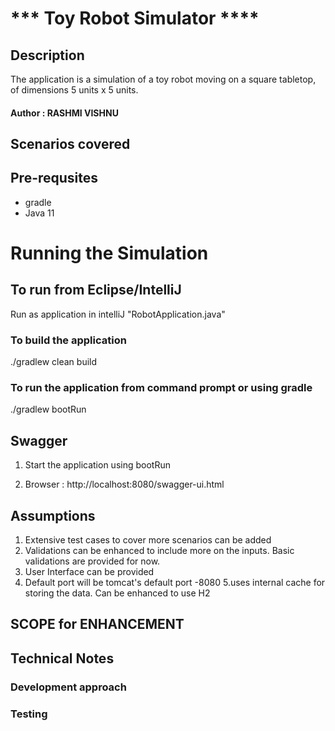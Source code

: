#      *** Toy Robot Simulator ****

##  Description
The application is a simulation of a toy robot moving on a square tabletop, of dimensions 5 units x 5 units.

#### Author : RASHMI VISHNU

## Scenarios covered



## Pre-requsites
* gradle
* Java 11

# Running the Simulation

## To run from Eclipse/IntelliJ
Run as application in intelliJ "RobotApplication.java"

### To build the application

./gradlew clean build

### To run the application from command prompt or using gradle

./gradlew bootRun


## Swagger 
1. Start the application using bootRun

2. Browser : http://localhost:8080/swagger-ui.html


## Assumptions 

1. Extensive test cases to cover more scenarios can be added
2. Validations can be enhanced to include more on the inputs. Basic validations are provided for now. 
3. User Interface can be provided
4. Default port will be tomcat's default port -8080
5.uses internal cache for storing the data. Can be enhanced to use H2

## SCOPE for ENHANCEMENT



## Technical Notes
### Development approach

### Testing



